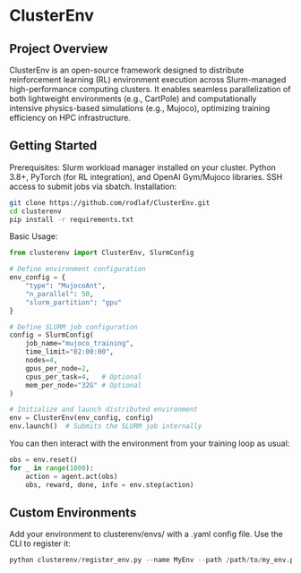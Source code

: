 # ClusterEnv

## Project Overview

ClusterEnv is an open-source framework designed to distribute reinforcement learning (RL) environment execution across Slurm-managed high-performance computing clusters. It enables seamless parallelization of both lightweight environments (e.g., CartPole) and computationally intensive physics-based simulations (e.g., Mujoco), optimizing training efficiency on HPC infrastructure.


## Getting Started

Prerequisites: 
Slurm workload manager installed on your cluster.
Python 3.8+, PyTorch (for RL integration), and OpenAI Gym/Mujoco libraries.
SSH access to submit jobs via sbatch.
Installation: 
```bash
git clone https://github.com/rodlaf/ClusterEnv.git
cd clusterenv
pip install -r requirements.txt
```

Basic Usage:
```python
from clusterenv import ClusterEnv, SlurmConfig

# Define environment configuration
env_config = {
    "type": "MujocoAnt",
    "n_parallel": 50,
    "slurm_partition": "gpu"
}

# Define SLURM job configuration
config = SlurmConfig(
    job_name="mujoco_training",
    time_limit="02:00:00",
    nodes=4,
    gpus_per_node=2,
    cpus_per_task=4,   # Optional
    mem_per_node="32G" # Optional
)

# Initialize and launch distributed environment
env = ClusterEnv(env_config, config)
env.launch()  # Submits the SLURM job internally
```

You can then interact with the environment from your training loop as usual:

```python
obs = env.reset()
for _ in range(1000):
    action = agent.act(obs)
    obs, reward, done, info = env.step(action)
```

## Custom Environments

Add your environment to clusterenv/envs/ with a .yaml config file.
Use the CLI to register it:

```python
python clusterenv/register_env.py --name MyEnv --path /path/to/my_env.py
```
